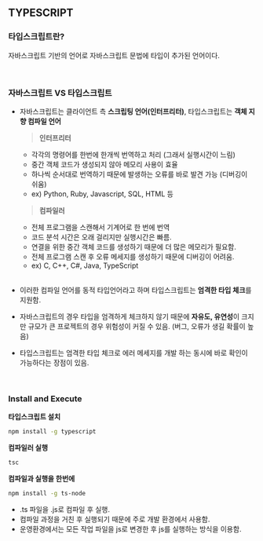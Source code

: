 ## TYPESCRIPT

### 타입스크립트란?

자바스크립트 기반의 언어로 자바스크립트 문법에 타입이 추가된 언어이다.

</br>

### 자바스크립트 VS 타입스크립트

- 자바스크립트는 클라이언트 측 **스크립팅 언어(인터프리터)**, 타입스크립트는 **객체 지향 컴파일 언어**

  > **인터프리터**

  - 각각의 명령어를 한번에 한개씩 번역하고 처리 (그래서 실행시간이 느림)
  - 중간 객체 코드가 생성되지 않아 메모리 사용이 효율
  - 하나씩 순서대로 번역하기 때문에 발생하는 오류를 바로 발견 가능 (디버깅이 쉬움)
  - ex) Python, Ruby, Javascript, SQL, HTML 등

  > **컴파일러**

  - 전체 프로그램을 스캔해서 기계어로 한 번에 번역
  - 코드 분석 시간은 오래 걸리지만 실행시간은 빠름.
  - 연결을 위한 중간 객체 코드를 생성하기 때문에 더 많은 메모리가 필요함.
  - 전체 프로그램 스캔 후 오류 메세지를 생성하기 때문에 디버깅이 어려움.
  - ex) C, C++, C#, Java, TypeScript

  </br>

- 이러한 컴파일 언어를 동적 타입언어라고 하며 타입스크립트는 **엄격한 타입 체크**를 지원함.
- 자바스크립트의 경우 타입을 엄격하게 체크하지 않기 때문에 **자유도, 유연성**이 크지만 규모가 큰 프로젝트의 경우 위험성이 커질 수 있음. (버그, 오류가 생길 확률이 높음)
- 타입스크립트는 엄격한 타입 체크로 에러 메세지를 개발 하는 동시에 바로 확인이 가능하다는 장점이 있음.

</br>

### Install and **Execute**

**타입스크립트 설치**

```bash
npm install -g typescript
```

**컴파일러 실행**

```bash
tsc
```

**컴파일과 실행을 한번에**

```bash
npm install -g ts-node
```

- .ts 파일을 .js로 컴파일 후 실행.
- 컴파일 과정을 거친 후 실행되기 때문에 주로 개발 환경에서 사용함.
- 운영환경에서는 모든 작업 파일을 js로 변경한 후 js를 실행하는 방식을 이용함.
